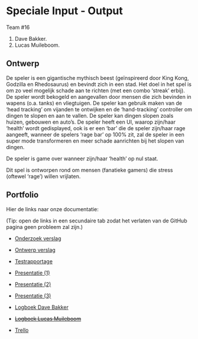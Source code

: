 # Speciale Input - Output

Team #16
1. Dave Bakker.
2. Lucas Muileboom.

## Ontwerp

De speler is een gigantische mythisch beest (geïnspireerd door King Kong, Godzilla en Rhedosaurus) en bevindt zich in een stad.
Het doel in het spel is om zo veel mogelijk schade aan te richten (met een combo ‘streak’ erbij).
De speler wordt bekogeld en aangevallen door mensen die zich bevinden in wapens (o.a. tanks) en vliegtuigen.
De speler kan gebruik maken van de ‘head tracking’ om vijanden te ontwijken en de ‘hand-tracking’ controller om dingen te slopen en aan te vallen.
De speler kan dingen slopen zoals huizen, gebouwen en auto’s.
De speler heeft een UI, waarop zijn/haar ‘health’ wordt gedisplayed, ook is er een ‘bar’ die de speler zijn/haar rage aangeeft, wanneer de spelers ‘rage bar’ op 100% zit, zal de speler in een super mode transformeren en meer schade aanrichten bij het slopen van dingen.

De speler is game over wanneer zijn/haar ‘health’ op nul staat.

Dit spel is ontworpen rond om mensen (fanatieke gamers) die stress (oftewel ‘rage’) willen vrijlaten.

## Portfolio
Hier de links naar onze documentatie:

(Tip: open de links in een secundaire tab zodat het verlaten van de GitHub pagina geen probleem zal zijn.)

* [Onderzoek verslag](https://drive.google.com/file/d/1kI546m3cRKha6XwuVb_XlXfuNIjXUDGB/view?usp=sharing)
* [Ontwerp verslag](https://drive.google.com/file/d/1W2kcl_CTyUhe-zOrM6CCIGgtK6Q2yZOb/view?usp=sharing)
* [Testrapportage](https://drive.google.com/file/d/1n1AwvAIhf14uDjnhUoYBOasOp-zwDnog/view?usp=sharing)

* [Presentatie (1)](https://docs.google.com/presentation/d/13SDvjZr7BL-u2jC0GK3C3-shu2vzebwQ5L3DoDuDB6Y/edit?usp=sharing)
* [Presentatie (2)](https://docs.google.com/presentation/d/1S52h7vU5pbSjc4MVdpI494bTkGfs2ZJ-V2FD4eBoMwI/edit?usp=sharing)
* [Presentatie (3)](https://docs.google.com/presentation/d/1gN-9qDjpC1_Kyi2xzcAT7e-Ly9MgM4_ecL-elHSnHXY/edit?usp=sharing)

* [Logboek Dave Bakker](https://docs.google.com/spreadsheets/d/1ADUlzbhDDSxK8JQGINdzIm-Rh_wz_pmmVQcEgMS8_G8/edit?usp=sharing)
* [~~Logboek Lucas Muileboom~~](#)

* [Trello](https://trello.com/b/T7uiUk1U/projectgamelab)
